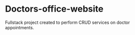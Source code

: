 # Doctors-office-website

Fullstack project created to perform CRUD services on doctor appointments.
